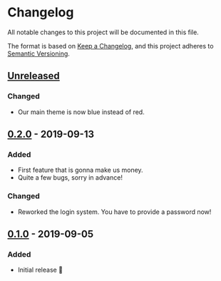 # Changelog

All notable changes to this project will be documented in this file.

The format is based on [Keep a Changelog](https://keepachangelog.com/en/1.0.0/),
and this project adheres to [Semantic Versioning](https://semver.org/spec/v2.0.0.html).

## [Unreleased]

### Changed

*   Our main theme is now blue instead of red.

## [0.2.0] - 2019-09-13

### Added

*   First feature that is gonna make us money.
*   Quite a few bugs, sorry in advance!

### Changed

*   Reworked the login system. You have to provide a password now!

## [0.1.0] - 2019-09-05

### Added

*   Initial release :tada:

[Unreleased]: https://github.com/foo/bar/compare/v0.2.0...HEAD

[0.2.0]: https://github.com/foo/bar/compare/0.1.0...v0.2.0

[0.1.0]: https://github.com/foo/bar/compare/1625533e04119e8496b14d5e18786f150b4fce4d...0.1.0
